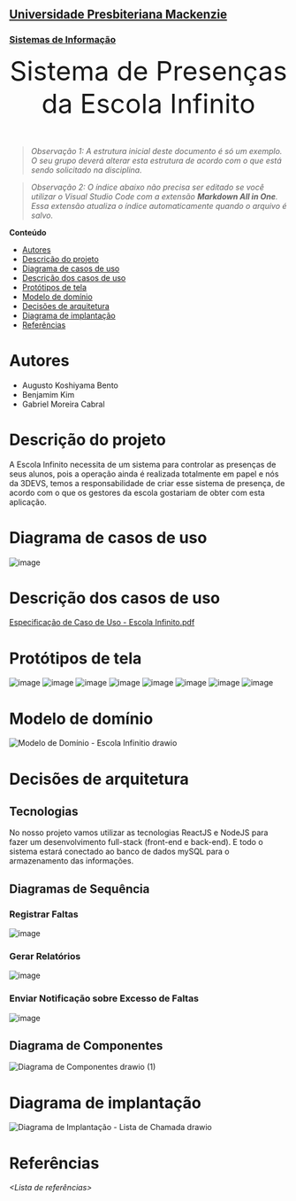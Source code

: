 <h2><a href= "https://www.mackenzie.br">Universidade Presbiteriana Mackenzie</a></h2>
<h3><a href= "https://www.mackenzie.br/graduacao/sao-paulo-higienopolis/sistemas-de-informacao">Sistemas de Informação</a></h3>


<font size="+12"><center>
Sistema de Presenças da Escola Infinito
</center></font>

>*Observação 1: A estrutura inicial deste documento é só um exemplo. O seu grupo deverá alterar esta estrutura de acordo com o que está sendo solicitado na disciplina.*

>*Observação 2: O índice abaixo não precisa ser editado se você utilizar o Visual Studio Code com a extensão **Markdown All in One**. Essa extensão atualiza o índice automaticamente quando o arquivo é salvo.*

**Conteúdo**

- [Autores](#autores)
- [Descrição do projeto](#descrição-do-projeto)
- [Diagrama de casos de uso](#diagrama-de-casos-de-uso)
- [Descrição dos casos de uso](#descrição-dos-casos-de-uso)
- [Protótipos de tela](#protótipos-de-tela)
- [Modelo de domínio](#modelo-de-domínio)
- [Decisões de arquitetura](#decisões-de-arquitetura)
- [Diagrama de implantação](#diagrama-de-implantação)
- [Referências](#referências)


# Autores

* Augusto Koshiyama Bento
* Benjamim Kim
* Gabriel Moreira Cabral

# Descrição do projeto

A Escola Infinito necessita de um sistema para controlar as presenças de seus alunos, pois a operação ainda é realizada totalmente em papel e nós da 3DEVS, temos a responsabilidade de criar esse sistema de presença, de acordo com o que os gestores da escola gostariam de obter com esta aplicação.

# Diagrama de casos de uso

![image](https://user-images.githubusercontent.com/100203154/221965884-dc98e8f0-00c5-4c69-b65e-d448b39b5e80.png)

# Descrição dos casos de uso

[Especificação de Caso de Uso - Escola Infinito.pdf](https://github.com/aukobe/ppads-2023s1/files/10864498/Especificacao.de.Caso.de.Uso.-.Escola.Infinito.pdf)

# Protótipos de tela

![image](https://user-images.githubusercontent.com/100203154/222213463-3ccecd91-36a0-48c8-a3dd-3f87dd1ca172.png)
![image](https://user-images.githubusercontent.com/100203154/222235770-524bf522-8234-44d3-a96f-f8c5ff1c767b.png)
![image](https://user-images.githubusercontent.com/100203154/222214314-de7eedfd-e540-4608-98d1-411f24a3feff.png)
![image](https://user-images.githubusercontent.com/100203154/222214358-2c1c8ce4-3258-4534-8eb4-3fa58f93c45b.png)
![image](https://user-images.githubusercontent.com/100203154/222214674-5f858a27-f48a-47f0-ab0c-f4a0738896d5.png)
![image](https://user-images.githubusercontent.com/100203154/222214755-cd9714fd-2207-4bb3-b27d-21d4ea3ecadf.png)
![image](https://user-images.githubusercontent.com/100203154/222214819-24f62965-6b56-4404-a2a0-4a432c40a56b.png)
![image](https://user-images.githubusercontent.com/100203154/222232860-75199beb-8e1d-41d4-be65-cfa9068d913a.png)


# Modelo de domínio

![Modelo de Domínio - Escola Infinitio  drawio](https://user-images.githubusercontent.com/100203154/222239477-5e74136c-267e-4a76-a6fe-7146524fd080.png)

# Decisões de arquitetura

## Tecnologias

No nosso projeto vamos utilizar as tecnologias ReactJS e NodeJS para fazer um desenvolvimento full-stack (front-end e back-end). E todo o sistema estará conectado ao banco de dados mySQL para o armazenamento das informações.

## Diagramas de Sequência

### Registrar Faltas

![image](https://user-images.githubusercontent.com/100203154/223459278-e4ac5a80-d616-48d6-94a7-f30df9bea529.png)

### Gerar Relatórios

![image](https://user-images.githubusercontent.com/100203154/223437392-17878b72-fd18-4a40-9102-c4bf6e863e28.png)

### Enviar Notificação sobre Excesso de Faltas

![image](https://user-images.githubusercontent.com/100203154/223458338-7d8e7d14-b1ed-4a5a-8f8a-11adea7cb0e5.png)

## Diagrama de Componentes

![Diagrama de Componentes drawio (1)](https://user-images.githubusercontent.com/100203154/223541537-364aa261-c43d-4f74-9522-2beb1521940a.png)


# Diagrama de implantação

![Diagrama de Implantação - Lista de Chamada drawio](https://user-images.githubusercontent.com/100203154/223553595-0f07cb7f-524f-4583-a545-6808441aac72.png)

# Referências

*&lt;Lista de referências&gt;*
